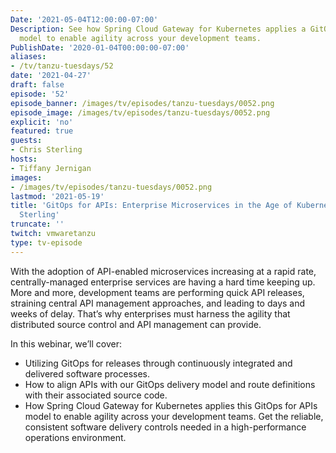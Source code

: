 ```yaml
---
Date: '2021-05-04T12:00:00-07:00'
Description: See how Spring Cloud Gateway for Kubernetes applies a GitOps for APIs
  model to enable agility across your development teams.
PublishDate: '2020-01-04T00:00:00-07:00'
aliases:
- /tv/tanzu-tuesdays/52
date: '2021-04-27'
draft: false
episode: '52'
episode_banner: /images/tv/episodes/tanzu-tuesdays/0052.png
episode_image: /images/tv/episodes/tanzu-tuesdays/0052.png
explicit: 'no'
featured: true
guests:
- Chris Sterling
hosts:
- Tiffany Jernigan
images:
- /images/tv/episodes/tanzu-tuesdays/0052.png
lastmod: '2021-05-19'
title: 'GitOps for APIs: Enterprise Microservices in the Age of Kubernetes with Chris
  Sterling'
truncate: ''
twitch: vmwaretanzu
type: tv-episode
---
```


With the adoption of API-enabled microservices increasing at a rapid rate, centrally-managed enterprise services are having a hard time keeping up. More and more, development teams are performing quick API releases, straining central API management approaches, and leading to days and weeks of delay.  That’s why enterprises must harness the agility that distributed source control and API management can provide.

In this webinar, we’ll cover:
- Utilizing GitOps for releases through continuously integrated and delivered software processes.
- How to align APIs with our GitOps delivery model and route definitions with their associated source code.
- How Spring Cloud Gateway for Kubernetes applies this GitOps for APIs model to enable agility across your development teams.
Get the reliable, consistent software delivery controls needed in a high-performance operations environment.